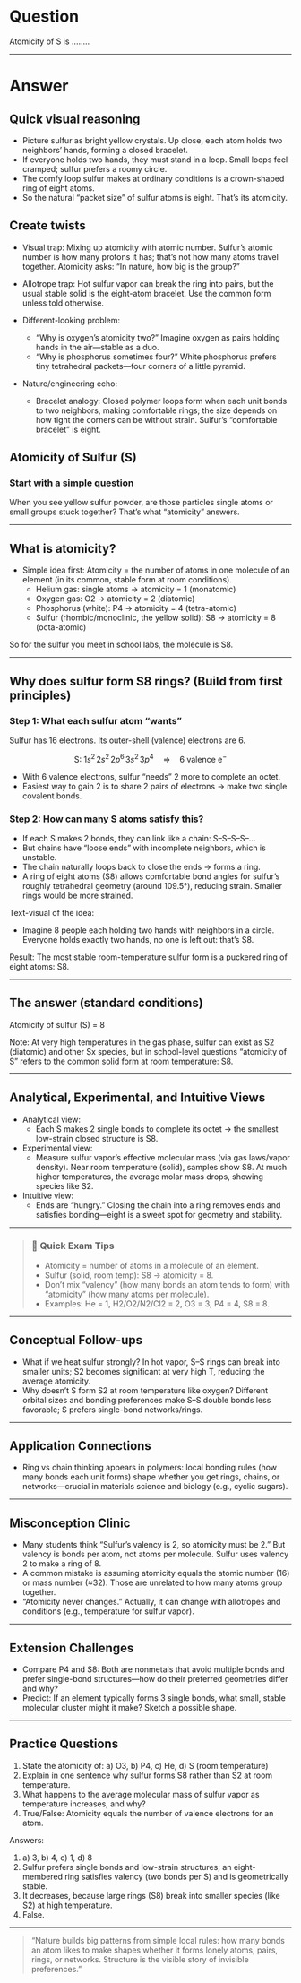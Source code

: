 # Question
Atomicity of S is ........

---
# Answer
## Quick visual reasoning
- Picture sulfur as bright yellow crystals. Up close, each atom holds two neighbors’ hands, forming a closed bracelet.
- If everyone holds two hands, they must stand in a loop. Small loops feel cramped; sulfur prefers a roomy circle.
- The comfy loop sulfur makes at ordinary conditions is a crown-shaped ring of eight atoms.
- So the natural “packet size” of sulfur atoms is eight. That’s its atomicity.

## Create twists
- Visual trap: Mixing up atomicity with atomic number. Sulfur’s atomic number is how many protons it has; that’s not how many atoms travel together. Atomicity asks: “In nature, how big is the group?”
- Allotrope trap: Hot sulfur vapor can break the ring into pairs, but the usual stable solid is the eight-atom bracelet. Use the common form unless told otherwise.

- Different-looking problem: 
  - “Why is oxygen’s atomicity two?” Imagine oxygen as pairs holding hands in the air—stable as a duo. 
  - “Why is phosphorus sometimes four?” White phosphorus prefers tiny tetrahedral packets—four corners of a little pyramid.

- Nature/engineering echo:
  - Bracelet analogy: Closed polymer loops form when each unit bonds to two neighbors, making comfortable rings; the size depends on how tight the corners can be without strain. Sulfur’s “comfortable bracelet” is eight.

## Atomicity of Sulfur (S)

### Start with a simple question
When you see yellow sulfur powder, are those particles single atoms or small groups stuck together? That’s what “atomicity” answers.

---

## What is atomicity?
- Simple idea first: Atomicity = the number of atoms in one molecule of an element (in its common, stable form at room conditions).
  - Helium gas: single atoms → atomicity = 1 (monatomic)
  - Oxygen gas: O2 → atomicity = 2 (diatomic)
  - Phosphorus (white): P4 → atomicity = 4 (tetra-atomic)
  - Sulfur (rhombic/monoclinic, the yellow solid): S8 → atomicity = 8 (octa-atomic)

So for the sulfur you meet in school labs, the molecule is S8.

---

## Why does sulfur form S8 rings? (Build from first principles)

### Step 1: What each sulfur atom “wants”
Sulfur has 16 electrons. Its outer-shell (valence) electrons are 6.

```math
\text{S: } 1s^2\,2s^2\,2p^6\,3s^2\,3p^4 \quad \Rightarrow \quad \text{6 valence e}^-
```

- With 6 valence electrons, sulfur “needs” 2 more to complete an octet.
- Easiest way to gain 2 is to share 2 pairs of electrons → make two single covalent bonds.

### Step 2: How can many S atoms satisfy this?
- If each S makes 2 bonds, they can link like a chain: S–S–S–S–…
- But chains have “loose ends” with incomplete neighbors, which is unstable.
- The chain naturally loops back to close the ends → forms a ring.
- A ring of eight atoms (S8) allows comfortable bond angles for sulfur’s roughly tetrahedral geometry (around 109.5°), reducing strain. Smaller rings would be more strained.

Text-visual of the idea:
- Imagine 8 people each holding two hands with neighbors in a circle. Everyone holds exactly two hands, no one is left out: that’s S8.

Result: The most stable room-temperature sulfur form is a puckered ring of eight atoms: S8.

---

## The answer (standard conditions)
Atomicity of sulfur (S) = 8

Note: At very high temperatures in the gas phase, sulfur can exist as S2 (diatomic) and other Sx species, but in school-level questions “atomicity of S” refers to the common solid form at room temperature: S8.

---

## Analytical, Experimental, and Intuitive Views

- Analytical view:
  - Each S makes 2 single bonds to complete its octet → the smallest low-strain closed structure is S8.
- Experimental view:
  - Measure sulfur vapor’s effective molecular mass (via gas laws/vapor density). Near room temperature (solid), samples show S8. At much higher temperatures, the average molar mass drops, showing species like S2.
- Intuitive view:
  - Ends are “hungry.” Closing the chain into a ring removes ends and satisfies bonding—eight is a sweet spot for geometry and stability.

---

> ### 🧠 Quick Exam Tips
> - Atomicity = number of atoms in a molecule of an element.
> - Sulfur (solid, room temp): S8 → atomicity = 8.
> - Don’t mix “valency” (how many bonds an atom tends to form) with “atomicity” (how many atoms per molecule).
> - Examples: He = 1, H2/O2/N2/Cl2 = 2, O3 = 3, P4 = 4, S8 = 8.

---

## Conceptual Follow-ups
- What if we heat sulfur strongly? In hot vapor, S–S rings can break into smaller units; S2 becomes significant at very high T, reducing the average atomicity.
- Why doesn’t S form S2 at room temperature like oxygen? Different orbital sizes and bonding preferences make S–S double bonds less favorable; S prefers single-bond networks/rings.

---

## Application Connections
- Ring vs chain thinking appears in polymers: local bonding rules (how many bonds each unit forms) shape whether you get rings, chains, or networks—crucial in materials science and biology (e.g., cyclic sugars).

---

## Misconception Clinic
- Many students think “Sulfur’s valency is 2, so atomicity must be 2.” But valency is bonds per atom, not atoms per molecule. Sulfur uses valency 2 to make a ring of 8.
- A common mistake is assuming atomicity equals the atomic number (16) or mass number (≈32). Those are unrelated to how many atoms group together.
- “Atomicity never changes.” Actually, it can change with allotropes and conditions (e.g., temperature for sulfur vapor).

---

## Extension Challenges
- Compare P4 and S8: Both are nonmetals that avoid multiple bonds and prefer single-bond structures—how do their preferred geometries differ and why?
- Predict: If an element typically forms 3 single bonds, what small, stable molecular cluster might it make? Sketch a possible shape.

---

## Practice Questions
1) State the atomicity of:
   a) O3, b) P4, c) He, d) S (room temperature)
2) Explain in one sentence why sulfur forms S8 rather than S2 at room temperature.
3) What happens to the average molecular mass of sulfur vapor as temperature increases, and why?
4) True/False: Atomicity equals the number of valence electrons for an atom.

Answers:
1) a) 3, b) 4, c) 1, d) 8
2) Sulfur prefers single bonds and low-strain structures; an eight-membered ring satisfies valency (two bonds per S) and is geometrically stable.
3) It decreases, because large rings (S8) break into smaller species (like S2) at high temperature.
4) False.

---

> “Nature builds big patterns from simple local rules: how many bonds an atom likes to make shapes whether it forms lonely atoms, pairs, rings, or networks. Structure is the visible story of invisible preferences.”